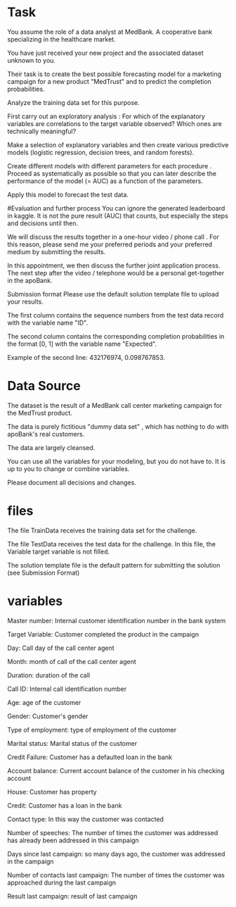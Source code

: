 # Task
You assume the role of a data analyst at MedBank. A cooperative bank specializing in the healthcare market.

You have just received your new project and the associated dataset unknown to you.

Their task is to create the best possible forecasting model for a marketing campaign for a new product "MedTrust" and to predict the completion probabilities.

Analyze the training data set for this purpose.

First carry out an exploratory analysis : For which of the explanatory variables are correlations to the target variable observed? Which ones are technically meaningful?

Make a selection of explanatory variables and then create various predictive models (logistic regression, decision trees, and random forests).

Create different models with different parameters for each procedure . Proceed as systematically as possible so that you can later describe the performance of the model (= AUC) as a function of the parameters.

Apply this model to forecast the test data.

#Evaluation and further process
You can ignore the generated leaderboard in kaggle. It is not the pure result (AUC) that counts, but especially the steps and decisions until then.

We will discuss the results together in a one-hour video / phone call . For this reason, please send me your preferred periods and your preferred medium by submitting the results.

In this appointment, we then discuss the further joint application process. The next step after the video / telephone would be a personal get-together in the apoBank.

Submission format
Please use the default solution template file to upload your results.

The first column contains the sequence numbers from the test data record with the variable name "ID".

The second column contains the corresponding completion probabilities in the format [0, 1] with the variable name "Expected".

Example of the second line: 432176974, 0.098767853.

# Data Source
The dataset is the result of a MedBank call center marketing campaign for the MedTrust product.

The data is purely fictitious "dummy data set" , which has nothing to do with apoBank's real customers.

The data are largely cleansed.

You can use all the variables for your modeling, but you do not have to. It is up to you to change or combine variables.

Please document all decisions and changes.

# files
The file TrainData receives the training data set for the challenge.

The file TestData receives the test data for the challenge. In this file, the Variable target variable is not filled.

The solution template file is the default pattern for submitting the solution (see Submission Format)

# variables
Master number: Internal customer identification number in the bank system

Target Variable: Customer completed the product in the campaign

Day: Call day of the call center agent

Month: month of call of the call center agent

Duration: duration of the call

Call ID: Internal call identification number

Age: age of the customer

Gender: Customer's gender

Type of employment: type of employment of the customer

Marital status: Marital status of the customer

Credit Failure: Customer has a defaulted loan in the bank

Account balance: Current account balance of the customer in his checking account

House: Customer has property

Credit: Customer has a loan in the bank

Contact type: In this way the customer was contacted

Number of speeches: The number of times the customer was addressed has already been addressed in this campaign

Days since last campaign: so many days ago, the customer was addressed in the campaign

Number of contacts last campaign: The number of times the customer was approached during the last campaign

Result last campaign: result of last campaign
